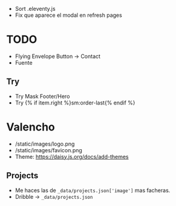 - Sort .eleventy.js
- Fix que aparece el modal en refresh pages

# TODO
- Flying Envelope Button -> Contact
- Fuente
## Try
- Try Mask Footer/Hero
- Try {% if item.right %}sm:order-last{% endif %}

# Valencho
- /static/images/logo.png
- /static/images/favicon.png
- Theme: https://daisy.js.org/docs/add-themes
## Projects
- Me haces las de `_data/projects.json['image']` mas facheras.
- Dribble -> `_data/projects.json`